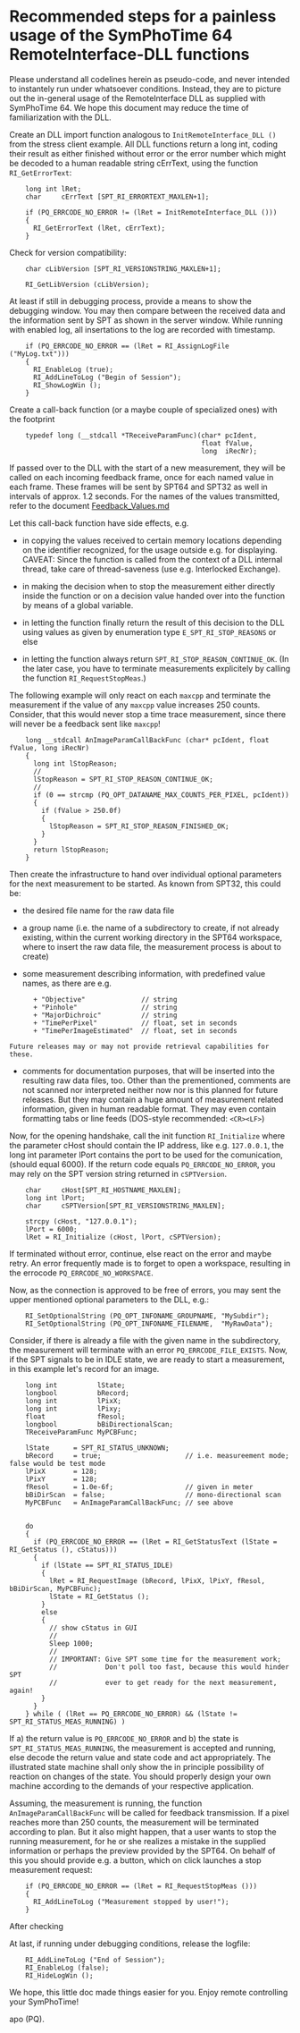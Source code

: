 
Recommended steps for a painless usage of the SymPhoTime 64 RemoteInterface-DLL functions
=============================================

Please understand all codelines herein as pseudo-code, and never intended to instantely run under whatsoever conditions. Instead, they are to picture out the in-general usage of the RemoteInterface DLL as supplied with SymPhoTime 64. We hope this document may reduce the time of familiarization with the DLL.


Create an DLL import function analogous to ```InitRemoteInterface_DLL ()``` from the stress client example. All DLL functions return a long int, coding their result as either finished without error or the error number which might be decoded to a human readable string cErrText, using the function ```RI_GetErrorText```:

```
    long int lRet;
    char     cErrText [SPT_RI_ERRORTEXT_MAXLEN+1];

    if (PQ_ERRCODE_NO_ERROR != (lRet = InitRemoteInterface_DLL ()))
    {
      RI_GetErrorText (lRet, cErrText);
    }
```

Check for version compatibility:

```
    char cLibVersion [SPT_RI_VERSIONSTRING_MAXLEN+1];

    RI_GetLibVersion (cLibVersion);
```

At least if still in debugging process, provide a means to show the debugging window. You may then compare between the received data and the information sent by SPT as shown in the server window. While running with enabled log, all insertations to the log are recorded with timestamp.

```
    if (PQ_ERRCODE_NO_ERROR == (lRet = RI_AssignLogFile ("MyLog.txt")))
    {
      RI_EnableLog (true);
      RI_AddLineToLog ("Begin of Session");
      RI_ShowLogWin ();
    }
```

Create a call-back function (or a maybe couple of specialized ones)
with the footprint
```
    typedef long (__stdcall *TReceiveParamFunc)(char* pcIdent,
                                                float fValue,
                                                long  iRecNr);
```
If passed over to the DLL with the start of a new measurement, they will be called on each incoming feedback frame, once for each named value in each frame. These frames will be sent by SPT64 and SPT32 as well in intervals of approx. 1.2 seconds. For the names of the values transmitted, refer to the document [Feedback_Values.md](Feedback_Values.md)

Let this call-back function have side effects, e.g.

  - in copying the values received to certain memory locations depending on the identifier recognized, for the usage outside e.g. for displaying. CAVEAT: Since the function is called from the context of a DLL internal thread, take care of thread-saveness (use e.g. Interlocked Exchange).

  - in making the decision when to stop the measurement either directly inside the function or on a decision value handed over into the function by means of a global variable.

  - in letting the function finally return the result of this decision to the DLL using values as given by enumeration type ```E_SPT_RI_STOP_REASONS``` or else

  - in letting the function always return ```SPT_RI_STOP_REASON_CONTINUE_OK```.
    (In the later case, you have to terminate measurements explicitely by calling the function ```RI_RequestStopMeas```.)


The following example will only react on each ```maxcpp``` and terminate the measurement if the value of any ```maxcpp``` value increases 250 counts. Consider, that this would never stop a time trace measurement, since there will never be a feedback sent like ```maxcpp```!
```
    long __stdcall AnImageParamCallBackFunc (char* pcIdent, float fValue, long iRecNr)
    {
      long int lStopReason;
      //
      lStopReason = SPT_RI_STOP_REASON_CONTINUE_OK;
      //
      if (0 == strcmp (PQ_OPT_DATANAME_MAX_COUNTS_PER_PIXEL, pcIdent))
      {
        if (fValue > 250.0f)
        {
          lStopReason = SPT_RI_STOP_REASON_FINISHED_OK;
        }
      }
      return lStopReason;
    }
```


Then create the infrastructure to hand over individual optional parameters for the next measurement to be started. As known from SPT32, this could be:

  - the desired file name for the raw data file

  - a group name (i.e. the name of a subdirectory to create, if not already existing, within the current working directory in the SPT64 workspace, where to insert the raw data file, the measurement process is about to create)

  - some measurement describing information, with predefined value names, as there are e.g.

```
      + "Objective"              // string
      + "Pinhole"                // string
      + "MajorDichroic"          // string
      + "TimePerPixel"           // float, set in seconds
      + "TimePerImageEstimated"  // float, set in seconds
```
    Future releases may or may not provide retrieval capabilities for these.

  - comments for documentation purposes, that will be inserted into the resulting raw data files, too. Other than the prementioned, comments are not scanned nor interpreted neither now nor is this planned for future releases. But they may contain a huge amount of measurement related information, given in human readable format. They may even contain formatting tabs or line feeds (DOS-style recommended: ```<CR><LF>```)


Now, for the opening handshake, call the init function ```RI_Initialize``` where the parameter cHost should contain the IP address, like e.g. ```127.0.0.1```, the long int parameter lPort contains the port to be used for the comunication, (should equal 6000). If the return code equals ```PQ_ERRCODE_NO_ERROR```, you may rely on the SPT version string returned in ```cSPTVersion```.

```
    char     cHost[SPT_RI_HOSTNAME_MAXLEN];
    long int lPort;
    char     cSPTVersion[SPT_RI_VERSIONSTRING_MAXLEN];

    strcpy (cHost, "127.0.0.1");
    lPort = 6000;
    lRet = RI_Initialize (cHost, lPort, cSPTVersion);
```

If terminated without error, continue, else react on the error and maybe retry. An error frequently made is to forget to open a workspace, resulting in the errocode ```PQ_ERRCODE_NO_WORKSPACE```.

Now, as the connection is approved to be free of errors, you may sent the upper mentioned optional parameters to the DLL, e.g.:

```
    RI_SetOptionalString (PQ_OPT_INFONAME_GROUPNAME, "MySubdir");
    RI_SetOptionalString (PQ_OPT_INFONAME_FILENAME,  "MyRawData");
```

Consider, if there is already a file with the given name in the subdirectory, the measurement will terminate with an error ```PQ_ERRCODE_FILE_EXISTS```.
Now, if the SPT signals to be in IDLE state, we are ready to start a measurement, in this example let's record for an image.

```
    long int          lState;
    longbool          bRecord;
    long int          lPixX;
    long int          lPixy;
    float             fResol;
    longbool          bBiDirectionalScan;
    TReceiveParamFunc MyPCBFunc;

    lState      = SPT_RI_STATUS_UNKNOWN;
    bRecord     = true;                     // i.e. measureement mode; false would be test mode
    lPixX       = 128;
    lPixY       = 128;
    fResol      = 1.0e-6f;                  // given in meter
    bBiDirScan  = false;                    // mono-directional scan
    MyPCBFunc   = AnImageParamCallBackFunc; // see above


    do
    {
      if (PQ_ERRCODE_NO_ERROR == (lRet = RI_GetStatusText (lState = RI_GetStatus (), cStatus)))
      {
        if (lState == SPT_RI_STATUS_IDLE)
        {
          lRet = RI_RequestImage (bRecord, lPixX, lPixY, fResol, bBiDirScan, MyPCBFunc);
          lState = RI_GetStatus ();
        }
        else
        {
          // show cStatus in GUI
          //
          Sleep 1000;
          //
          // IMPORTANT: Give SPT some time for the measurement work;
          //            Don't poll too fast, because this would hinder SPT
          //            ever to get ready for the next measurement, again!
        }
      }
    } while ( (lRet == PQ_ERRCODE_NO_ERROR) && (lState != SPT_RI_STATUS_MEAS_RUNNING) )
```

If
  a) the return value is ```PQ_ERRCODE_NO_ERROR``` and
  b) the state is ```SPT_RI_STATUS_MEAS_RUNNING```, the measurement is accepted and running, else decode the return value and
state code and act appropriately. The illustrated state machine shall only show the in principle possibility of reaction on changes of the state. You should properly design your own machine according to the demands of your
respective application.

Assuming, the measurement is running, the function ```AnImageParamCallBackFunc``` will be called for feedback transmission. If a pixel reaches more than 250 counts, the measurement will be terminated according to plan. But it also might happen, that a user wants to stop the running measurement, for he or she realizes a mistake in the supplied information or perhaps the preview provided by the SPT64. On behalf of this you should provide e.g. a button, which on click launches a stop measurement request:

```
    if (PQ_ERRCODE_NO_ERROR == (lRet = RI_RequestStopMeas ()))
    {
      RI_AddLineToLog ("Measurement stopped by user!");
    }
```

After checking


At last, if running under debugging conditions, release the logfile:

```
    RI_AddLineToLog ("End of Session");
    RI_EnableLog (false);
    RI_HideLogWin ();
```

We hope, this little doc made things easier for you.
Enjoy remote controlling your SymPhoTime!

apo (PQ).
